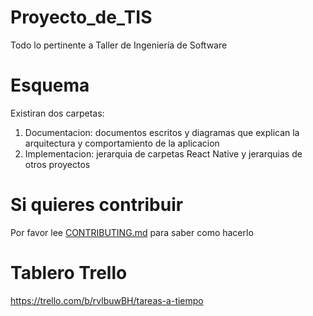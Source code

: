 # Proyecto_de_TIS
Todo lo pertinente a Taller de Ingeniería de Software
# Esquema
Existiran dos carpetas:
1. Documentacion: documentos escritos y diagramas que explican la arquitectura y comportamiento de la aplicacion
2. Implementacion: jerarquia de carpetas React Native y jerarquias de otros proyectos
# Si quieres contribuir
Por favor lee <a href="./CONTRIBUTING.md">CONTRIBUTING.md</a> para saber como hacerlo
# Tablero Trello
https://trello.com/b/rvlbuwBH/tareas-a-tiempo
